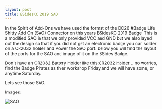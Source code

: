 ```yaml
---
layout: post
title: BSidesKC 2019 SAO
---
```


In the Spirit of Add-Ons we have used the format of the DC26 #Badge Life Shitty Add On (SAO) Connector on this years BSidesKC 2019 Badge. This is a modified SAO in that we only provided VCC and GND but we also layed out the design so that if you did not get an electronic badge you can solder on a CR2032 holder and Power the SAO port. below you will find the layout of the ports for the SAO and image of it on the BSides Badge.

Don't have an CR2032 Battery Holder like this:[CR2032 Holder](https://www.digikey.com/product-detail/en/linx-technologies-inc/BAT-HLD-001/BAT-HLD-001-ND/1577235) .. no worries, find the Badge Pirates as thier workshop Friday and we will have some, or anytime Saturday.

Lets see those SAO.

Images:

![SAO](https://raw.githubusercontent.com/BadgePiratesLLC/BSidesKC19/master/SAO_1.PNG)
